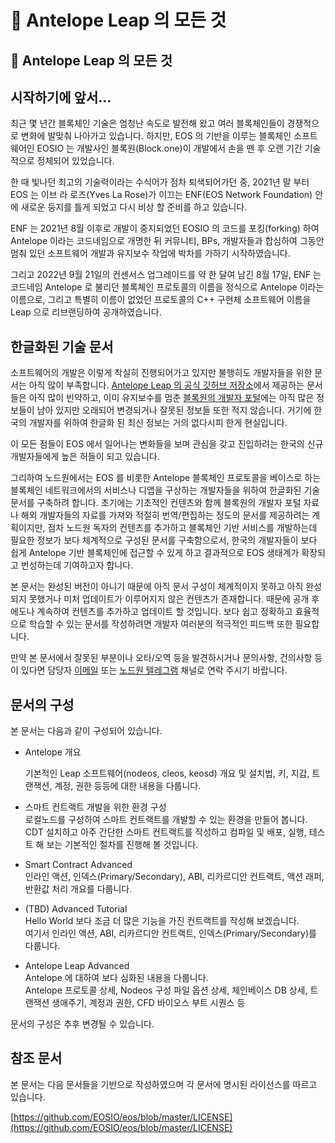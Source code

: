 # 🔎 Antelope Leap 의 모든 것

## 🔎 Antelope Leap 의 모든 것

## 시작하기에 앞서...

최근 몇 년간 블록체인 기술은 엄청난 속도로 발전해 왔고 여러 블록체인들이 경쟁적으로 변화에 발맞춰 나아가고 있습니다. 하지만, EOS 의 기반을 이루는 블록체인 소프트웨어인 EOSIO 는 개발사인 블록원(Block.one)이 개발에서 손을 뗀 후 오랜 기간 기술적으로 정체되어 있었습니다.&#x20;

한 때 빛나던 최고의 기술력이라는 수식어가 점차 퇴색되어가던 중, 2021년 말 부터 EOS 는 이브 라 로즈(Yves La Rose)가 이끄는 ENF(EOS Network Foundation) 안에 새로운 둥지를 틀게 되었고 다시 비상 할 준비를 하고 있습니다.

ENF 는 2021년 8월 이후로 개발이 중지되었던 EOSIO 의 코드를 포킹(forking) 하여 Antelope 이라는 코드네임으로 개명한 뒤 커뮤니티, BPs, 개발자들과 합심하여 그동안 멈춰 있던 소프트웨어 개발과 유지보수 작업에 박차를 가하기 시작하였습니다.

그리고 2022년 9월 21일의 컨센서스 업그레이드를 약 한 달여 남긴 8월 17일, ENF 는 코드네임 Antelope 로 불리던 블록체인 프로토콜의 이름을 정식으로 Antelope 이라는 이름으로, 그리고 특별히 이름이 없었던 프로토콜의 C++ 구현체 소프트웨어 이름을 Leap 으로 리브랜딩하여 공개하였습니다.

## 한글화된 기술 문서

소프트웨어의 개발은 이렇게 착실히 진행되어가고 있지만 불행히도 개발자들을 위한 문서는 아직 많이 부족합니다. [Antelope Leap 의 공식 깃허브 저장소](https://github.com/AntelopeIO/leap)에서 제공하는 문서들은 아직 많이 빈약하고, 이미 유지보수를 멈춘 [블록원의 개발자 포털](https://developers.eos.io/)에는 아직 많은 정보들이 남아 있지만 오래되어 변경되거나 잘못된 정보들 또한 적지 않습니다. 거기에 한국의 개발자를 위하여 한글화 된 최신 정보는 거의 없다시피 한게 현실입니다.

이 모든 점들이 EOS 에서 일어나는 변화들을 보며 관심을 갖고 진입하려는 한국의 신규 개발자들에게 높은 허들이 되고 있습니다.

그리하여 노드원에서는 EOS 를 비롯한 Antelope 블록체인 프로토콜을 베이스로 하는 블록체인 네트워크에서의 서비스나 디앱을 구상하는 개발자들을 위하여 한글화된 기술 문서를 구축하려 합니다. 초기에는 기초적인 컨텐츠와 함께 블록원의 개발자 포털 자료나 해외 개발자들의 자료를 가져와 적절히 번역/편집하는 정도의 문서를 제공하려는 계획이지만, 점차 노드원 독자의 컨텐츠를 추가하고 블록체인 기반 서비스를 개발하는데 필요한 정보가 보다 체계적으로 구성된 문서를 구축함으로서, 한국의 개발자들이 보다 쉽게 Antelope 기반 블록체인에 접근할 수 있게 하고 결과적으로 EOS 생태계가 확장되고 번성하는데 기여하고자 합니다.

본 문서는 완성된 버전이 아니기 때문에 아직 문서 구성이 체계적이지 못하고 아직 완성되지 못했거나 미처 업데이트가 이루어지지 않은 컨텐츠가 존재합니다. 때문에 공개 후에도나 계속하여 컨텐츠를 추가하고 업데이트 할 것입니다. 보다 쉽고 정확하고 효율적으로 학습할 수 있는 문서를 작성하려면 개발자 여러분의 적극적인 피드백 또한 필요합니다.&#x20;

만약 본 문서에서 잘못된 부분이나 오타/오역 등을 발견하시거나 문의사항, 건의사항 등이 있다면 담당자 [이메일](junhank@nodeone.io) 또는 [노드원 텔레그램](https://t.me/nodeone\_group) 채널로 연락 주시기 바랍니다.

## 문서의 구성

본 문서는 다음과 같이 구성되어 있습니다.

*   Antelope 개요

    기본적인 Leap 소프트웨어(nodeos, cleos, keosd) 개요 및 설치법, 키, 지갑, 트랜잭션, 계정, 권한 등등에 대한 내용을 다룹니다.
* 스마트 컨트랙트 개발을 위한 환경 구성\
  로컬노드를 구성하여 스마트 컨트랙트를 개발할 수 있는 환경을 만들어 봅니다. CDT 설치하고 아주 간단한 스마트 컨트랙트를 작성하고 컴파일 및 배포, 실행, 테스트 해 보는 기본적인 절차를 진행해 볼 것입니다.
* Smart Contract Advanced\
  인라인 액션, 인덱스(Primary/Secondary), ABI, 리카르디안 컨트랙트, 액션 래퍼, 반환값 처리 개요를 다룹니다.
* (TBD) Advanced Tutorial \
  Hello World 보다 조금 더 많은 기능을 가진 컨트랙트를 작성해 보겠습니다.\
  여기서 인라인 액션, ABI, 리카르디안 컨트랙트, 인덱스(Primary/Secondary)를 다룹니다.
* Antelope Leap Advanced\
  Antelope 에 대하여 보다 심화된 내용을 다룹니다.\
  Antelope 프로토콜 상세, Nodeos 구성 파일 옵션 상세, 체인베이스 DB 상세, 트랜잭션 생애주기, 계정과 권한, CFD 바이오스 부트 시퀀스 등

문서의 구성은 추후 변경될 수 있습니다.

## 참조 문서

본 문서는 다음 문서들을 기반으로 작성하였으며 각 문서에 명시된 라이선스를 따르고 있습니다.

[https://github.com/EOSIO/eos/blob/master/LICENSE](https://github.com/EOSIO/eos/blob/master/LICENSE)
